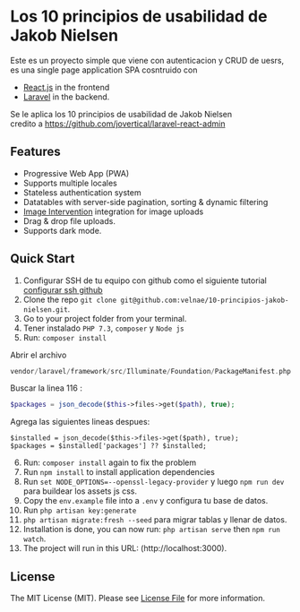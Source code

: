 # Los 10 principios de usabilidad de Jakob Nielsen

Este es un proyecto simple que viene con autenticacion y CRUD de uesrs, es una single page application SPA cosntruido con 
- [React.js](https://reactjs.org) in the frontend 
- [Laravel](https://laravel.com) in the backend.

Se le aplica los 10 principios de usabilidad de Jakob Nielsen  
credito a https://github.com/jovertical/laravel-react-admin

## Features

-   Progressive Web App (PWA)
-   Supports multiple locales
-   Stateless authentication system
-   Datatables with server-side pagination, sorting & dynamic filtering
-   [Image Intervention](http://image.intervention.io/) integration for image uploads
-   Drag & drop file uploads.
-   Supports dark mode.


## Quick Start

1. Configurar SSH de tu equipo con github como el siguiente tutorial [configurar ssh github](https://www.ingeniusworlds.com/como-clonar-un-repositorio-de-github-con-ssh/)
2. Clone the repo `git clone git@github.com:velnae/10-principios-jakob-nielsen.git`. 
3. Go to your project folder from your terminal.
4. Tener instalado `PHP 7.3`, `composer` y `Node js`
5. Run: `composer install` 

Abrir el archivo
```php 
vendor/laravel/framework/src/Illuminate/Foundation/PackageManifest.php
```
 Buscar la linea 116 :
```php
$packages = json_decode($this->files->get($path), true);
```
Agrega las siguientes lineas despues:
```
$installed = json_decode($this->files->get($path), true);
$packages = $installed['packages'] ?? $installed;
```
6. Run: `composer install` again to fix the problem
7. Run `npm install` to install application dependencies 
8. Run `set NODE_OPTIONS=--openssl-legacy-provider` y luego  `npm run dev` para buildear los assets js css.
9. Copy the `env.example` file into a `.env` y configura tu base de datos.
10. Run `php artisan key:generate`
10. `php artisan migrate:fresh --seed` para migrar tablas y llenar de datos.
11. Installation is done, you can now run: `php artisan serve` then `npm run watch`.
12. The project will run in this URL: (http://localhost:3000).


## License

The MIT License (MIT). Please see [License File](https://github.com/palonponjovertlota/laravel-react-admin/blob/master/LICENSE) for more information.
